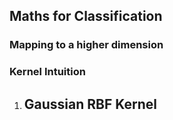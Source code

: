 ## Maths for Classification
### Mapping to a higher dimension

### Kernel Intuition
1. Gaussian RBF Kernel
    - 